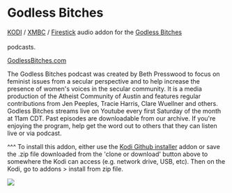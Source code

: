 Godless Bitches<br>
=============================

<a href="https://kodi.tv/">KODI</a> / <a href="https://kodi.tv/">XMBC</a> / <a href="https://www.firesticktricks.com/install-kodi-on-fire-stick.html">Firestick</a> audio addon for the <a href="http://www.godlessbitches.com/">Godless Bitches</a><br><br> podcasts.<br>

<a href="http://www.godlessbitches.com/">GodlessBitches.com</a><br>

The Godless Bitches podcast was created by Beth Presswood to focus on feminist issues from a secular perspective and to help increase the presence of women's voices in the secular community. It is a media production of the Atheist Community of Austin and features regular contributions from Jen Peeples, Tracie Harris, Clare Wuellner and others.<br>
Godless Bitches streams live on Youtube every first Saturday of the month at 11am CDT. Past episodes are downloadable from our archive. If you're enjoying the program, help get the word out to others that they can listen live or via podcast.<br>

^^^ To install this addon, either use the <a href="https://www.tvaddons.co/github-browser-kodi/">Kodi Github installer</a> addon or save the .zip file downloaded from the 'clone or download' button above to somewhere the Kodi can access (e.g. network drive, USB, etc). Then on the Kodi, go to addons > install from zip file.<br>

<a href="https://www.godlessbitches.com/"><img src="http://www.godlessbitches.com/images/gb-logo.jpg">
